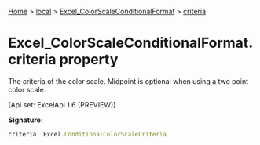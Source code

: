 [Home](./index) &gt; [local](local.md) &gt; [Excel\_ColorScaleConditionalFormat](local.excel_colorscaleconditionalformat.md) &gt; [criteria](local.excel_colorscaleconditionalformat.criteria.md)

# Excel\_ColorScaleConditionalFormat.criteria property

The criteria of the color scale. Midpoint is optional when using a two point color scale. 

 \[Api set: ExcelApi 1.6 (PREVIEW)\]

**Signature:**
```javascript
criteria: Excel.ConditionalColorScaleCriteria
```
